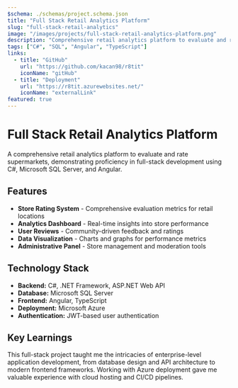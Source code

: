 ```yaml
---
$schema: ./schemas/project.schema.json
title: "Full Stack Retail Analytics Platform"
slug: "full-stack-retail-analytics"
image: "/images/projects/full-stack-retail-analytics-platform.png"
description: "Comprehensive retail analytics platform to evaluate and rate supermarkets with real-time insights and community reviews."
tags: ["C#", "SQL", "Angular", "TypeScript"]
links:
  - title: "GitHub"
    url: "https://github.com/kacan98/r8tit"
    iconName: "gitHub"
  - title: "Deployment"
    url: "https://r8tit.azurewebsites.net/"
    iconName: "externalLink"
featured: true
---
```


# Full Stack Retail Analytics Platform

A comprehensive retail analytics platform to evaluate and rate supermarkets, demonstrating proficiency in full-stack development using C#, Microsoft SQL Server, and Angular.

## Features

- **Store Rating System** - Comprehensive evaluation metrics for retail locations
- **Analytics Dashboard** - Real-time insights into store performance
- **User Reviews** - Community-driven feedback and ratings
- **Data Visualization** - Charts and graphs for performance metrics
- **Administrative Panel** - Store management and moderation tools

## Technology Stack

- **Backend:** C#, .NET Framework, ASP.NET Web API
- **Database:** Microsoft SQL Server
- **Frontend:** Angular, TypeScript
- **Deployment:** Microsoft Azure
- **Authentication:** JWT-based user authentication

## Key Learnings

This full-stack project taught me the intricacies of enterprise-level application development, from database design and API architecture to modern frontend frameworks. Working with Azure deployment gave me valuable experience with cloud hosting and CI/CD pipelines.